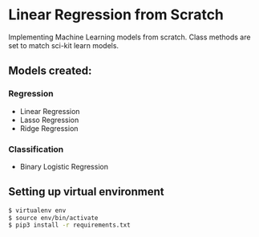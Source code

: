 # Linear Regression from Scratch

Implementing Machine Learning models from scratch.
Class methods are set to match sci-kit learn models.

## Models created:
### Regression
- Linear Regression
- Lasso Regression
- Ridge Regression

### Classification
- Binary Logistic Regression


## Setting up virtual environment
```bash
$ virtualenv env
$ source env/bin/activate
$ pip3 install -r requirements.txt
```